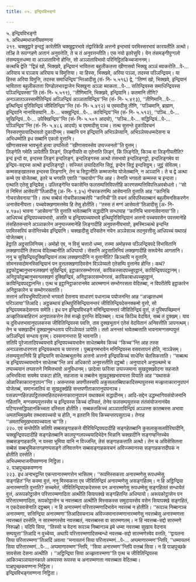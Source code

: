 ```yaml
---
title: ०५. इन्द्रियविभङ्गो

---
```

५. इन्द्रियविभङ्गो  
१. अभिधम्मभाजनीयवण्णना  
२१९. चक्खुद्वारे इन्दट्ठं कारेतीति चक्खुद्वारभावे तंद्वारिकेहि अत्तनो इन्दभावं परमिस्सरभावं कारयतीति अत्थो। तञ्हि ते रूपग्गहणे अत्तानं अनुवत्तेति, ते च तं अनुवत्तन्तीति। एस नयो इतरेसुपि। येन तंसमङ्गीपुग्गलो तंसम्पयुत्तधम्मा वा अञ्ञाताविनो होन्ति, सो अञ्ञाताविभावो परिनिट्ठितकिच्चजाननम्।  
कत्थचि द्वेति ‘‘द्विन्नं खो, भिक्खवे, इन्द्रियानं भावितत्ता बहुलीकतत्ता खीणासवो भिक्खु अञ्ञं ब्याकरोति…पे॰… अरियाय च पञ्ञाय अरियाय च विमुत्तिया। या हिस्स, भिक्खवे, अरिया पञ्ञा, तदस्स पञ्ञिन्द्रियम्। या हिस्स अरिया विमुत्ति, तदस्स समाधिन्द्रिय’’न्तिआदीसु (सं॰ नि॰ ५.५१६) द्वे, ‘‘तिण्णं खो, भिक्खवे, इन्द्रियानं भावितत्ता बहुलीकतत्ता पिण्डोलभारद्वाजेन भिक्खुना अञ्ञा ब्याकता…पे॰… सतिन्द्रियस्स समाधिन्द्रियस्स पञ्ञिन्द्रियस्सा’’ति (सं॰ नि॰ ५.५१९), ‘‘तीणिमानि, भिक्खवे, इन्द्रियानि। कतमानि तीणि? अनञ्ञातञ्ञस्सामीतिन्द्रियं अञ्ञिन्द्रियं अञ्ञाताविन्द्रिय’’न्ति (सं॰ नि॰ ५.४९३), ‘‘तीणिमानि…पे॰… इत्थिन्द्रियं पुरिसिन्द्रियं जीवितिन्द्रिय’’न्ति (सं॰ नि॰ ५.४९२) च एवमादीसु तीणि, ‘‘पञ्चिमानि, ब्राह्मण, इन्द्रियानि नानाविसयानि…पे॰… चक्खुन्द्रियं…पे॰… कायिन्द्रिय’’न्ति (सं॰ नि॰ ५.५१२), ‘‘पञ्चि…पे॰… सुखिन्द्रियं…पे॰… उपेक्खिन्द्रिय’’न्ति (सं॰ नि॰ ५.५०१ आदयो), ‘‘पञ्चि…पे॰… सद्धिन्द्रियं…पे॰… पञ्ञिन्द्रिय’’न्ति (सं॰ नि॰ ५.४८६ आदयो) च एवमादीसु पञ्च। तत्थ सुत्तन्ते दुकादिवचनं निस्सरणुपायादिभावतो दुकादीनम्। सब्बानि पन इन्द्रियानि अभिञ्ञेय्यानि, अभिञ्ञेय्यधम्मदेसना च अभिधम्मोति इध सब्बानि एकतो वुत्तानि।  
खीणासवस्स भावभूतो हुत्वा उप्पत्तितो ‘‘खीणासवस्सेव उप्पज्जनतो’’ति वुत्तम्।  
लिङ्गेति गमेति ञापेतीति लिङ्गं, लिङ्गीयति वा एतेनाति लिङ्गं, किं लिङ्गेति, किञ्च वा लिङ्गीयतीति? इन्दं इन्दो वा, इन्दस्स लिङ्गं इन्दलिङ्गं, इन्दलिङ्गस्स अत्थो तंसभावो इन्दलिङ्गट्ठो, इन्दलिङ्गमेव वा इन्द्रिय-सद्दस्स अत्थो इन्दलिङ्गट्ठो। सज्जितं उप्पादितन्ति सिट्ठं, इन्देन सिट्ठं इन्दसिट्ठम्। जुट्ठं सेवितम्। कम्मसङ्खातस्स इन्दस्स लिङ्गानि, तेन च सिट्ठानीति कम्मजानेव योजेतब्बानि, न अञ्ञानि। ते च द्वे अत्था कम्मे एव योजेतब्बा, इतरे च भगवति एवाति ‘‘यथायोग’’न्ति आह। तेनाति भगवतो कम्मस्स च इन्दत्ता। एत्थाति एतेसु इन्द्रियेसु। उल्लिङ्गेन्ति पकासेन्ति फलसम्पत्तिविपत्तीहि कारणसम्पत्तिविपत्तिअवबोधतो। ‘‘सो तं निमित्तं आसेवती’’तिआदीसु (अ॰ नि॰ ९.३५) गोचरकरणम्पि आसेवनाति वुत्ताति आह ‘‘कानिचि गोचरासेवनाया’’ति। तत्थ सब्बेसं गोचरीकातब्बत्तेपि ‘‘कानिची’’ति वचनं अविपस्सितब्बानं बहुलीमनसिकरणेन अनासेवनीयत्ता। पच्चवेक्खणामत्तमेव हि तेसु होतीति। ‘‘तस्स तं मग्गं आसेवतो’’तिआदीसु (अ॰ नि॰ ४.१७०) भावना ‘‘आसेवना’’ति वुत्ताति भावेतब्बानि सद्धादीनि सन्धायाह ‘‘कानिचि भावनासेवनाया’’ति। आधिपच्चं इन्द्रियपच्चयभावो, असति च इन्द्रियपच्चयभावे इत्थिपुरिसिन्द्रियानं अत्तनो पच्चयवसेन पवत्तमानेहि तंसहितसन्ताने अञ्ञाकारेन अनुप्पज्जमानेहि लिङ्गादीहि अनुवत्तनीयभावो, इमस्मिञ्चत्थे इन्दन्ति परमिस्सरियं करोन्तिच्चेव इन्द्रियानि। चक्खादीसु दस्सितेन नयेन अञ्ञेसञ्च तदनुवत्तीसु आधिपच्चं यथारहं योजेतब्बम्।  
हेट्ठाति अट्ठसालिनियम्। अमोहो एव, न विसुं चत्तारो धम्मा, तस्मा अमोहस्स पञ्ञिन्द्रियपदे विभावितानि लक्खणादीनि तेसञ्च वेदितब्बानीति अधिप्पायो। सेसानि अट्ठसालिनियं लक्खणादीहि सरूपेनेव आगतानि। ननु च सुखिन्द्रियदुक्खिन्द्रियानं तत्थ लक्खणादीनि न वुत्तानीति? किञ्चापि न वुत्तानि, सोमनस्सदोमनस्सिन्द्रियानं पन वुत्तलक्खणादिवसेन विञ्ञेय्यतो एतेसम्पि वुत्तानेव होन्ति। कथं? इट्ठफोट्ठब्बानुभवनलक्खणं सुखिन्द्रियं, इट्ठाकारसम्भोगरसं, कायिकस्सादपच्चुपट्ठानं, कायिन्द्रियपदट्ठानम्। अनिट्ठफोट्ठब्बानुभवनलक्खणं दुक्खिन्द्रियं, अनिट्ठाकारसम्भोगरसं, कायिकाबाधपच्चुपट्ठानं, कायिन्द्रियपदट्ठानन्ति। एत्थ च इट्ठानिट्ठाकारानमेव आरम्मणानं सम्भोगरसता वेदितब्बा, न विपरीतेपि इट्ठाकारेन अनिट्ठाकारेन च सम्भोगरसताति।  
सत्तानं अरियभूमिपटिलाभो भगवतो देसनाय साधारणं पधानञ्च पयोजनन्ति आह ‘‘अज्झत्तधम्मं परिञ्ञाया’’तिआदि। अट्ठकथायं इत्थिपुरिसिन्द्रियानन्तरं जीवितिन्द्रियदेसनक्कमो वुत्तो, सो इन्द्रिययमकदेसनाय समेति। इध पन इन्द्रियविभङ्गे मनिन्द्रियानन्तरं जीवितिन्द्रियं वुत्तं, तं पुरिमपच्छिमानं अज्झत्तिकबाहिरानं अनुपालकत्तेन तेसं मज्झे वुत्तन्ति वेदितब्बम्। यञ्च किञ्चि वेदयितं, सब्बं तं दुक्खम्। याव च दुविधत्तभावानुपालकस्स जीवितिन्द्रियस्स पवत्ति, ताव दुक्खभूतानं एतेसं वेदयितानं अनिवत्तीति ञापनत्थम्। तेन च चक्खादीनं दुक्खानुबन्धताय परिञ्ञेय्यतं ञापेति। ततो अनन्तरं भावेतब्बत्ताति भावनामग्गसम्पयुत्तं अञ्ञिन्द्रियं सन्धाय वुत्तम्। दस्सनानन्तरा हि भावनाति।  
सतिपि पुरेजातादिपच्चयभावे इन्द्रियपच्चयभावेन साधेतब्बमेव किच्चं ‘‘किच्च’’न्ति आह तस्स अनञ्ञसाधारणत्ता इन्द्रियकथाय च पवत्तत्ता। पुब्बङ्गमभावेन मनिन्द्रियस्स वसवत्तापनं होति, नाञ्ञेसम्। तंसम्पयुत्तानिपि हि इन्द्रियानि साधेतब्बभूतानेव अत्तनो अत्तनो इन्द्रियकिच्चं साधेन्ति चेतसिकत्ताति। ‘‘सब्बत्थ च इन्द्रियपच्चयभावेन साधेतब्ब’’न्ति अयं अधिकारो अनुवत्ततीति दट्ठब्बो। अनुप्पादने अनुपत्थम्भे च तप्पच्चयानं तप्पवत्तने निमित्तभावो अनुविधानम्। छादेत्वा फरित्वा उप्पज्जमाना सुखदुक्खवेदना सहजाते अभिभवित्वा सयमेव पाकटा होति, सहजाता च तब्बसेन सुखदुक्खभावप्पत्ता वियाति आह ‘‘यथासकं ओळारिकाकारानुपापन’’न्ति। असन्तस्स अपणीतस्सपि अकुसलतब्बिपाकादिसम्पयुत्तस्स मज्झत्ताकारानुपापनं योजेतब्बं, समानजातियं वा सुखदुक्खेहि सन्तपणीताकारानुपापनञ्च। पसन्नपग्गहितउपट्ठितसमाहितदस्सनाकारानुपापनं यथाक्कमं सद्धादीनम्। आदि-सद्देन उद्धम्भागियसंयोजनानि गहितानि, मग्गसम्पयुत्तस्सेव च इन्द्रियस्स किच्चं दस्सितं, तेनेव फलसम्पयुत्तस्स तंतंसंयोजनानंयेव पटिप्पस्सद्धिपहानकिच्चता दस्सिता होतीति। सब्बकतकिच्चं अञ्ञाताविन्द्रियं अञ्ञस्स कातब्बस्स अभावा अमताभिमुखमेव तब्भावपच्चयो च होति, न इतरानि विय किच्चन्तरपसुतञ्च। तेनाह ‘‘अमताभिमुखभावपच्चयता चा’’ति।  
२२०. एवं सन्तेपीति सतिपि सब्बसङ्गाहकत्ते वीरियिन्द्रियपदादीहि सङ्गहेतब्बानि कुसलाकुसलवीरियादीनि, चक्खुन्द्रियपदादीहि सङ्गहेतब्बानि कालपुग्गलपच्चयादिभेदेन भिन्नानि चक्खादीनि सङ्गण्हन्तिच्चेव सब्बसङ्गाहकानि, न यस्सा भूमिया यानि न विज्जन्ति, तेसं सङ्गाहकत्ताति अत्थो। तेन च अविसेसितत्ता सब्बेसं सब्बभूमिकत्तगहणप्पसङ्गे तंनिवत्तनेन सब्बसङ्गाहकवचनं अविज्जमानस्स सङ्गाहकत्तदीपकं न होतीति दस्सेति।  
अभिधम्मभाजनीयवण्णना निट्ठिता।  
२. पञ्हपुच्छकवण्णना  
२२३. इध अनाभट्ठन्ति एकन्तानारम्मणत्तेन भासितम्। ‘‘रूपमिस्सकत्ता अनारम्मणेसु रूपधम्मेसु सङ्गहित’’न्ति कस्मा वुत्तं, ननु मिस्सकत्ता एव जीवितिन्द्रियं अनारम्मणेसु असङ्गहितम्। न हि अट्ठिन्द्रिया अनारम्मणाति वुत्ताति? सच्चमेतं, जीवितिन्द्रियएकदेसस्स पन अनारम्मणेसु रूपधम्मेसु सङ्गहिततं सन्धायेतं वुत्तं, अरूपकोट्ठासेन परित्तारम्मणादिता अत्थीति सियापक्खे सङ्गहितन्ति अधिप्पायो। अरूपकोट्ठासेन पन परित्तारम्मणादिता, रूपकोट्ठासेन च नवत्तब्बता अत्थीति मिस्सकस्स समुदायस्सेव वसेन सियापक्खे सङ्गहितं, न एकदेसवसेनाति दट्ठब्बम्। न हि अनारम्मणं परित्तारम्मणादिभावेन नवत्तब्बं न होतीति। ‘‘रूपञ्च निब्बानञ्च अनारम्मणा, सत्तिन्द्रिया अनारम्मणा’’तिआदिवचनञ्च अविज्जमानारम्मणानारम्मणेसु नवत्तब्बेसु अनारम्मणत्ता नवत्तब्बतं दस्सेति, न सारम्मणस्सेव नवत्तब्बतं, नवत्तब्बस्स वा सारम्मणतम्। न हि नवत्तब्ब-सद्दो सारम्मणे निरुळ्हो। यदिपि सिया, ‘‘तिस्सो च वेदना रूपञ्च निब्बानञ्च इमे धम्मा नवत्तब्बा सुखाय वेदनाय सम्पयुत्ता’’तिआदि न वुच्चेय्य, अथापि परित्तारम्मणादिसम्बन्धो नवत्तब्ब-सद्दो सारम्मणेस्वेव वत्तति, ‘‘द्वायतना सिया परित्तारम्मणा’’तिआदिं अवत्वा ‘‘मनायतनं सिया परित्तारम्मणं…पे॰… अप्पमाणारम्मण’’न्तिपि, ‘‘धम्मायतनं सिया परित्तारम्मणं…पे॰… अप्पमाणारम्मण’’न्तिपि, ‘‘सिया अनारम्मण’’न्तिपि वत्तब्बं सिया। न हि पञ्हपुच्छके सावसेसा देसना अत्थीति । ‘‘अट्ठिन्द्रिया सिया अज्झत्तारम्मणा’’ति एत्थ च जीवितिन्द्रियस्स आकिञ्चञ्ञायतनकाले अरूपस्स रूपस्स च अनारम्मणत्ता नवत्तब्बता वेदितब्बा।  
पञ्हपुच्छकवण्णना निट्ठिता।  
इन्द्रियविभङ्गवण्णना निट्ठिता।  